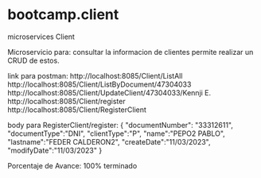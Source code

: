 # bootcamp.client
microservices Client

Microservicio para: consultar la informacion de clientes
permite realizar un CRUD de estos.

link para postman:
http://localhost:8085/Client/ListAll
http://localhost:8085/Client/ListByDocument/47304033
http://localhost:8085/Client/UpdateClient/47304033/Kennji E.
http://localhost:8085/Client/register
http://localhost:8085/Client/RegisterClient 

body para RegisterClient/register:
{
"documentNumber": "33312611",
"documentType":"DNI",
"clientType":"P",
"name":"PEPO2 PABLO",
"lastname":"FEDER CALDERON2",
"createDate":"11/03/2023",
"modifyDate":"11/03/2023"
}

Porcentaje de Avance: 100% terminado